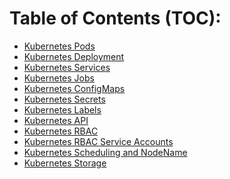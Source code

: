 Table of Contents (TOC): 
=================

<!--ts-->
* [Kubernetes Pods](Topics/Kubernetes_Pods.md)
* [Kubernetes Deployment](Topics/Kubernetes_Deployment.md)
* [Kubernetes Services](Topics/Kubernetes_Services.md)
* [Kubernetes Jobs](Topics/Kubernetes_Jobs.md)
* [Kubernetes ConfigMaps](Topics/Kubernetes_ConfigMaps.md)
* [Kubernetes Secrets](Topics/Kubernetes_Secrets.md)
* [Kubernetes Labels](Topics/Kubernetes_Labels.md)
* [Kubernetes API](Topics/Kubernetes_API.md)
* [Kubernetes RBAC](Topics/Kubernetes_RBAC.md)
* [Kubernetes RBAC Service Accounts](Topics/Kubernetes_RBAC_Service_Accounts.md)
* [Kubernetes Scheduling and NodeName](Topics/Kubernetes_Scheduling_and_NodeName.md)
* [Kubernetes Storage](Topics/Kubernetes_Storage.md)

<!--te-->